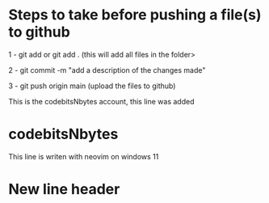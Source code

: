# Steps to take before pushing a file(s) to github

  1 - git add <name of the file> or git add . (this will add all files in the folder>

  2 - git commit -m "add a description of the changes made"

  3 - git push origin main (upload the files to github)

  This is the codebitsNbytes account, this line was added

# codebitsNbytes
This line is writen with neovim on windows 11

# New line header


